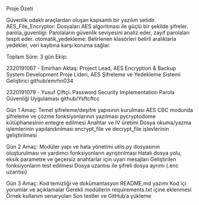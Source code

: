 Proje Özeti

Güvenlik odaklı araçlardan oluşan kapsamlı bir yazılım setidir.
AES_File_Encryptor: Dosyaları AES algoritması ile güçlü bir şekilde şifreler.
parola_guvenligi: Parolaların güvenlik seviyesini analiz eder, zayıf parolaları tespit eder.
otomatik_yedekleme: Belirlenen klasörleri belirli aralıklarla yedekler, veri kaybına karşı koruma sağlar.

Toplam Süre: 3 gün
Ekip: 

2320191067 - Emirhan Aktaş: Project Lead, AES Encryption & Backup System Development Proje Lideri, AES Şifreleme ve Yedekleme Sistemi Geliştirici github/emrhn034

2320191079 - Yusuf Çiftçi: Password Security Implementation Parola Güvenliği Uygulaması github/Ysftcftcc

Gün 1
Amaç: Temel şifreleme/deşifre yapısının kurulması
AES CBC modunda şifreleme ve çözme fonksiyonlarının yazılması
pycryptodome kütüphanesinin entegre edilmesi
Anahtar ve IV üretimi
Dosya okuma/yazma işlemlerinin yapılandırılması
encrypt_file ve decrypt_file işlevlerinin geliştirilmesi

Gün 2
Amaç: Modüler yapı ve hata yönetimi
utils.py dosyasının oluşturulması ve yardımcı fonksiyonların ayrıştırılması
Hatalı dosya yolu, eksik parametre ve geçersiz anahtarlar için uyarı mesajları
Geliştirilen fonksiyonların test edilmesi
Dosya uzantısı ile şifreli dosya ayrımı (.enc uzantısı)


Gün 3
Amaç: Kod temizliği ve dokümantasyon
README.md yazımı
Kod içi yorumlar ve açıklamalar
Gerekli modüllerin requirements.txt içine eklenmesi
Örnek kullanım senaryoları
Son testler ve GitHub’a yükleme




















